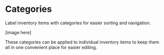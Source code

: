 # Categories

Label inventory items with categories for easier sorting and navigation.

[image here]

These categories can be applied to individual inventory items to keep them all in one convenient place for easier editing.

